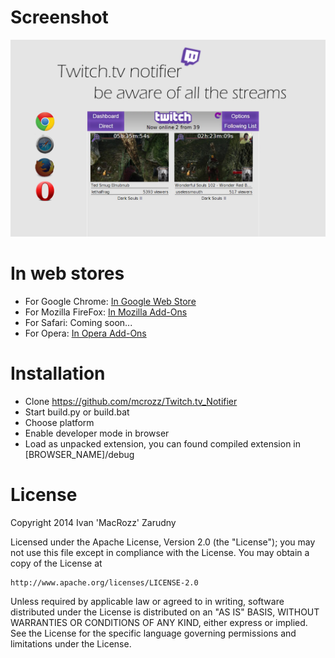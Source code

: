 # Screenshot
![Screenshot](/screenshots/ScreenShot_1.png)

# In web stores

* For Google Chrome: [In Google Web Store](http://bit.ly/TwitchNotifer)
* For Mozilla FireFox: [In Mozilla Add-Ons](http://bit.ly/TwitchTVfox)
* For Safari:	Coming soon...
* For Opera: [In Opera Add-Ons](http://bit.ly/TwitchOpera)

# Installation

* Clone https://github.com/mcrozz/Twitch.tv_Notifier
* Start build.py or build.bat
* Choose platform
* Enable developer mode in browser
* Load as unpacked extension, you can found compiled extension in [BROWSER_NAME]/debug

# License
Copyright 2014 Ivan 'MacRozz' Zarudny

Licensed under the Apache License, Version 2.0 (the "License");
you may not use this file except in compliance with the License.
You may obtain a copy of the License at

	http://www.apache.org/licenses/LICENSE-2.0

Unless required by applicable law or agreed to in writing, software
distributed under the License is distributed on an "AS IS" BASIS,
WITHOUT WARRANTIES OR CONDITIONS OF ANY KIND, either express or implied.
See the License for the specific language governing permissions and
limitations under the License.